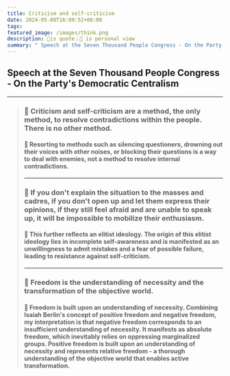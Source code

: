 ```yaml
---
title: Criticism and self-criticism
date: 2024-05-08T16:09:52+08:00
tags: 
featured_image: /images/think.png
description: 📌is quote；💭 is personal view
summary: " Speech at the Seven Thousand People Congress - On the Party's Democratic Centralism"
---
```

## Speech at the Seven Thousand People Congress - On the Party's Democratic Centralism

---


> ### 📌 Criticism and self-criticism are a method, the only method, to resolve contradictions within the people. There is no other method.
> 	#### 💭 Resorting to methods such as silencing questioners, drowning out their voices with other noises, or blocking their questions is a way to deal with enemies, not a method to resolve internal contradictions.
> ---
>
> ### 📌 If you don't explain the situation to the masses and cadres, if you don't open up and let them express their opinions, if they still feel afraid and are unable to speak up, it will be impossible to mobilize their enthusiasm.
> 	#### 💭 This further reflects an elitist ideology. The origin of this elitist ideology lies in incomplete self-awareness and is manifested as an unwillingness to admit mistakes and a fear of possible failure, leading to resistance against self-criticism.
> ---
> ### 📌 Freedom is the understanding of necessity and the transformation of the objective world.
>
> 	#### 💭 Freedom is built upon an understanding of necessity. Combining Isaiah Berlin's concept of positive freedom and negative freedom, my interpretation is that negative freedom corresponds to an insufficient understanding of necessity. It manifests as absolute freedom, which inevitably relies on oppressing marginalized groups. Positive freedom is built upon an understanding of necessity and represents relative freedom - a thorough understanding of the objective world that enables active transformation.


